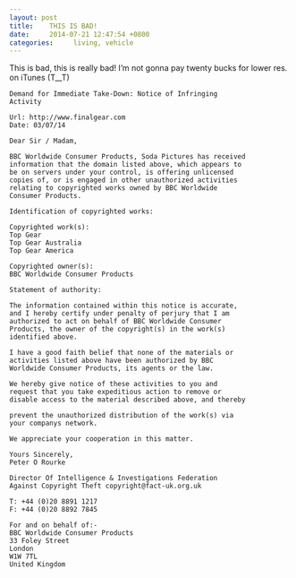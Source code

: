```yaml
---
layout: post
title:    THIS IS BAD!
date:     2014-07-21 12:47:54 +0800
categories:     living, vehicle
---
```


This is bad, this is really bad! I’m not gonna pay twenty bucks for lower res. on iTunes (T__T)

    Demand for Immediate Take-Down: Notice of Infringing
    Activity

    Url: http://www.finalgear.com
    Date: 03/07/14

    Dear Sir / Madam,

    BBC Worldwide Consumer Products, Soda Pictures has received
    information that the domain listed above, which appears to
    be on servers under your control, is offering unlicensed
    copies of, or is engaged in other unauthorized activities
    relating to copyrighted works owned by BBC Worldwide
    Consumer Products.

    Identification of copyrighted works:

    Copyrighted work(s):
    Top Gear
    Top Gear Australia
    Top Gear America

    Copyrighted owner(s):
    BBC Worldwide Consumer Products

    Statement of authority:

    The information contained within this notice is accurate,
    and I hereby certify under penalty of perjury that I am
    authorized to act on behalf of BBC Worldwide Consumer
    Products, the owner of the copyright(s) in the work(s)
    identified above.

    I have a good faith belief that none of the materials or
    activities listed above have been authorized by BBC
    Worldwide Consumer Products, its agents or the law.

    We hereby give notice of these activities to you and
    request that you take expeditious action to remove or
    disable access to the material described above, and thereby

    prevent the unauthorized distribution of the work(s) via
    your companys network.

    We appreciate your cooperation in this matter.

    Yours Sincerely,
    Peter O Rourke

    Director Of Intelligence & Investigations Federation
    Against Copyright Theft copyright@fact-uk.org.uk

    T: +44 (0)20 8891 1217
    F: +44 (0)20 8892 7845

    For and on behalf of:-
    BBC Worldwide Consumer Products
    33 Foley Street
    London
    W1W 7TL
    United Kingdom
